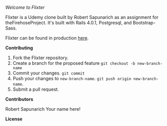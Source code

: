 *Welcome to Flixter*

Flixter is a Udemy clone built by Robert Sapunarich as an assignment for theFirehoseProject. It's built with Rails 4.0.1, Postgresql, and Bootstrap-Sass.

Flixter can be found in production [here](http://flixter-robert-sapunarich.herokuapp.com/).

**Contributing**

1. Fork the Flixter repository.
2. Create a branch for the proposed feature `git checkout -b new-branch-name`
3. Commit your changes. `git commit`
4. Push your changes to `new-branch-name`. `git push origin new-branch-name`.
5. Submit a pull request.

**Contributors**

Robert Sapunarich
Your name here!

**License**

